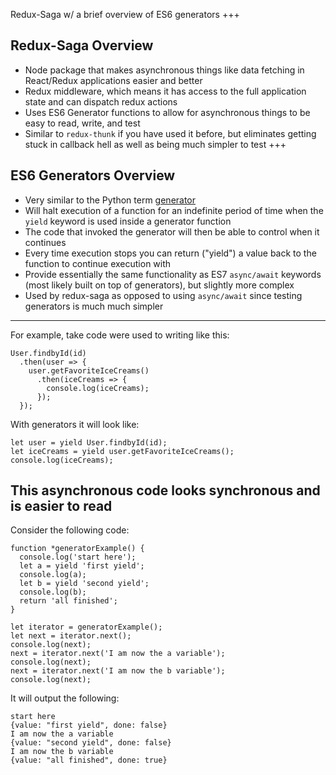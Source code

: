 Redux-Saga w/ a brief overview of ES6 generators
+++
## Redux-Saga Overview
- Node package that makes asynchronous things like data fetching in React/Redux applications easier and better
- Redux middleware, which means it has access to the full application state and can dispatch redux actions
- Uses ES6 Generator functions to allow for asynchronous things to be easy to read, write, and test
- Similar to `redux-thunk` if you have used it before, but eliminates getting stuck in callback hell as well as being much simpler to test
+++
## ES6 Generators Overview
- Very similar to the Python term [generator](https://docs.python.org/3/glossary.html#term-generator)
- Will halt execution of a function for an indefinite period of time when the `yield` keyword is used inside a generator function
- The code that invoked the generator will then be able to control when it continues
- Every time execution stops you can return ("yield") a value back to the function to continue execution with
- Provide essentially the same functionality as ES7 `async/await` keywords (most likely built on top of generators), but slightly more complex
- Used by redux-saga as opposed to using `async/await` since testing generators is much much simpler
---
For example, take code were used to writing like this:
```
User.findbyId(id)
  .then(user => {
    user.getFavoriteIceCreams()
      .then(iceCreams => {
        console.log(iceCreams);
      });
  });
```
With generators it will look like:
```
let user = yield User.findbyId(id);
let iceCreams = yield user.getFavoriteIceCreams();
console.log(iceCreams);
```
This asynchronous code looks synchronous and is easier to read
---
Consider the following code:
```
function *generatorExample() {
  console.log('start here');
  let a = yield 'first yield';
  console.log(a);
  let b = yield 'second yield';
  console.log(b);
  return 'all finished';
}

let iterator = generatorExample();
let next = iterator.next();
console.log(next);
next = iterator.next('I am now the a variable');
console.log(next);
next = iterator.next('I am now the b variable');
console.log(next);
```
It will output the following:
```
start here
{value: "first yield", done: false}
I am now the a variable
{value: "second yield", done: false}
I am now the b variable
{value: "all finished", done: true}
```
